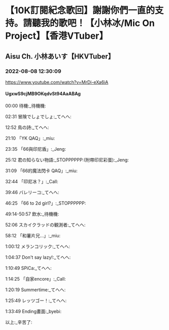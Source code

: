 # 【10K訂閱紀念歌回】謝謝你們一直的支持。請聽我的歌吧！【小林冰/Mic On Project】【香港VTuber】

## Aisu Ch. 小林あいす【HKVTuber】

### 2022-08-08 12:30:09

https://www.youtube.com/watch?v=MrDi-eXa6iA

#### UgxwS9cjMB9OKqdvSt94AaABAg

00:00 待機:_待機機:

02:31 冒険でしょでしょ:_てへへ:

12:52 鳥の詩:_てへへ:

21:10 「YK QAQ」:_miu:

23:35 「66與印尼盾」:_Jeng:

25:12 君の知らない物語:_STOPPPPPP:(附帶印尼彩蛋):_Jeng:

31:09 「66的魔法閃卡 QAQ」:_miu:

32:44 「印尼冰？」:_Call:

39:46  バレリーコ:_てへへ:

46:25 「66 to 2d girl?」:_STOPPPPPP:

49:14-50:57 飲水:_待機機:

52:06 スカイクラッドの観測者:_てへへ:

58:12 「和薯片兄...」:_miu:

1:00:12 メランコリック:_てへへ:

1:04:37 Don't say lazy!:_てへへ:

1:10:49 SPiCa:_てへへ:

1:14:25 「自家encore」:_Call:

1:20:19 Summertime:_てへへ:

1:25:49 レッツゴー！:_てへへ:

1:33:49 Ending畫面:_byebi:

以上:_辛苦了:

